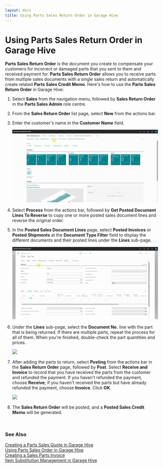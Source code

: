 ```yaml
---
layout: docs
title: Using Parts Sales Return Order in Garage Hive
---
```


# Using Parts Sales Return Order in Garage Hive
**Parts Sales Return Order** is the document you create to compensate your customers for incorrect or damaged parts that you sent to them and received payment for. **Parts Sales Return Order** allows you to receive parts from multiple sales documents with a single sales return and automatically create related **Parts Sales Credit Memo**. Here's how to use the **Parts Sales Return Order** in Garage Hive:
1. Select **Sales** from the navigation menu, followed by **Sales Return Order** in the **Parts Sales Admin** role centre.
2. From the **Sales Return Order** list page, select **New** from the actions bar.
3. Enter the customer's name in the **Customer Name** field.

   ![](media/garagehive-parts-sales-return-order1.gif)

4. Select **Process** from the actions bar, followed by **Get Posted Document Lines To Reverse** to copy one or more posted sales document lines and reverse the original order.
5. In the **Posted Sales Document Lines** page, select **Posted Invoices** or **Posted Shipments** at the **Document Type Filter** field to display the different documents and their posted lines under the **Lines** sub-page.

   ![](media/garagehive-parts-sales-return-order2.gif)

6. Under the **Lines** sub-page, select the **Document No.** line with the part that is being returned. If there are multiple parts, repeat the process for all of them. When you're finished, double-check the part quantities and prices.

   ![](media/garagehive-parts-sales-return-order3.gif)

7. After adding the parts to return, select **Posting** from the actions bar in the **Sales Return Order** page, followed by **Post**. Select **Receive and Invoice** to record that you have received the parts from the customer and refunded the payment. If you haven't refunded the payment, choose **Receive**; if you haven't received the parts but have already refunded the payment, choose **Invoice**. Click **OK**.

   ![](media/garagehive-parts-sales-return-order4.gif)

8. The **Sales Return Order** will be posted, and a **Posted Sales Credit Memo** will be generated.


<br>

### **See Also**

[Creating a Parts Sales Quote in Garage Hive](garagehive-creating-sales-quote.html) \
[Using Parts Sales Order in Garage Hive](garagehive-using-parts-sales-order.html) \
[Creating a Sales Parts Invoice](garagehive-creating-sales-invoice.html) \
[Item Substitution Management in Garage Hive](garagehive-item-substitution-management.html)

